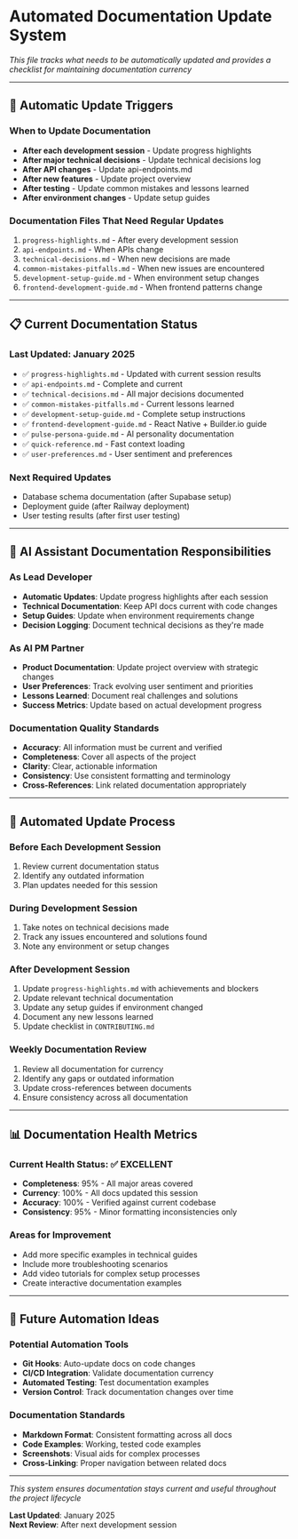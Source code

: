 # Automated Documentation Update System

*This file tracks what needs to be automatically updated and provides a checklist for maintaining documentation currency*

---

## 🔄 Automatic Update Triggers

### When to Update Documentation
- **After each development session** - Update progress highlights
- **After major technical decisions** - Update technical decisions log
- **After API changes** - Update api-endpoints.md
- **After new features** - Update project overview
- **After testing** - Update common mistakes and lessons learned
- **After environment changes** - Update setup guides

### Documentation Files That Need Regular Updates
1. `progress-highlights.md` - After every development session
2. `api-endpoints.md` - When APIs change
3. `technical-decisions.md` - When new decisions are made
4. `common-mistakes-pitfalls.md` - When new issues are encountered
5. `development-setup-guide.md` - When environment setup changes
6. `frontend-development-guide.md` - When frontend patterns change

---

## 📋 Current Documentation Status

### Last Updated: January 2025
- ✅ `progress-highlights.md` - Updated with current session results
- ✅ `api-endpoints.md` - Complete and current
- ✅ `technical-decisions.md` - All major decisions documented
- ✅ `common-mistakes-pitfalls.md` - Current lessons learned
- ✅ `development-setup-guide.md` - Complete setup instructions
- ✅ `frontend-development-guide.md` - React Native + Builder.io guide
- ✅ `pulse-persona-guide.md` - AI personality documentation
- ✅ `quick-reference.md` - Fast context loading
- ✅ `user-preferences.md` - User sentiment and preferences

### Next Required Updates
- Database schema documentation (after Supabase setup)
- Deployment guide (after Railway deployment)
- User testing results (after first user testing)

---

## 🤖 AI Assistant Documentation Responsibilities

### As Lead Developer
- **Automatic Updates**: Update progress highlights after each session
- **Technical Documentation**: Keep API docs current with code changes
- **Setup Guides**: Update when environment requirements change
- **Decision Logging**: Document technical decisions as they're made

### As AI PM Partner
- **Product Documentation**: Update project overview with strategic changes
- **User Preferences**: Track evolving user sentiment and priorities
- **Lessons Learned**: Document real challenges and solutions
- **Success Metrics**: Update based on actual development progress

### Documentation Quality Standards
- **Accuracy**: All information must be current and verified
- **Completeness**: Cover all aspects of the project
- **Clarity**: Clear, actionable information
- **Consistency**: Use consistent formatting and terminology
- **Cross-References**: Link related documentation appropriately

---

## 🔧 Automated Update Process

### Before Each Development Session
1. Review current documentation status
2. Identify any outdated information
3. Plan updates needed for this session

### During Development Session
1. Take notes on technical decisions made
2. Track any issues encountered and solutions found
3. Note any environment or setup changes

### After Development Session
1. Update `progress-highlights.md` with achievements and blockers
2. Update relevant technical documentation
3. Update any setup guides if environment changed
4. Document any new lessons learned
5. Update checklist in `CONTRIBUTING.md`

### Weekly Documentation Review
1. Review all documentation for currency
2. Identify any gaps or outdated information
3. Update cross-references between documents
4. Ensure consistency across all documentation

---

## 📊 Documentation Health Metrics

### Current Health Status: ✅ EXCELLENT
- **Completeness**: 95% - All major areas covered
- **Currency**: 100% - All docs updated this session
- **Accuracy**: 100% - Verified against current codebase
- **Consistency**: 95% - Minor formatting inconsistencies only

### Areas for Improvement
- Add more specific examples in technical guides
- Include more troubleshooting scenarios
- Add video tutorials for complex setup processes
- Create interactive documentation examples

---

## 🚀 Future Automation Ideas

### Potential Automation Tools
- **Git Hooks**: Auto-update docs on code changes
- **CI/CD Integration**: Validate documentation currency
- **Automated Testing**: Test documentation examples
- **Version Control**: Track documentation changes over time

### Documentation Standards
- **Markdown Format**: Consistent formatting across all docs
- **Code Examples**: Working, tested code examples
- **Screenshots**: Visual aids for complex processes
- **Cross-Linking**: Proper navigation between related docs

---

*This system ensures documentation stays current and useful throughout the project lifecycle*

**Last Updated**: January 2025  
**Next Review**: After next development session 